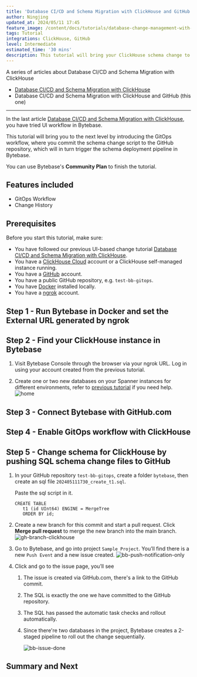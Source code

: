 ```yaml
---
title: 'Database CI/CD and Schema Migration with ClickHouse and GitHub'
author: Ningjing
updated_at: 2024/05/11 17:45
feature_image: /content/docs/tutorials/database-change-management-with-clickhouse-and-github/feature-image.webp
tags: Tutorial
integrations: ClickHouse, GitHub
level: Intermediate
estimated_time: '30 mins'
description: This tutorial will bring your ClickHouse schema change to the next level by introducing the GitOps workflow, where you commit schema change script to the GitHub repository, which will in turn trigger the schema deployment pipeline in Bytebase.
---
```


A series of articles about Database CI/CD and Schema Migration with ClickHouse

- [Database CI/CD and Schema Migration with ClickHouse](/docs/tutorials/database-change-management-with-clickhouse)
- Database CI/CD and Schema Migration with ClickHouse and GitHub (this one)

---

In the last article [Database CI/CD and Schema Migration with ClickHouse](/docs/tutorials/database-change-management-with-clickhouse), you have tried UI workflow in Bytebase.

This tutorial will bring you to the next level by introducing the GitOps workflow, where you commit the schema change script to the GitHub repository, which will in turn trigger the schema deployment pipeline in Bytebase.

You can use Bytebase's **Community Plan** to finish the tutorial.

## Features included

- GitOps Workflow
- Change History

## Prerequisites

Before you start this tutorial, make sure:

- You have followed our previous UI-based change tutorial [Database CI/CD and Schema Migration with ClickHouse](/docs/tutorials/database-change-management-with-clickhouse).
- You have a [ClickHouse Cloud](https://clickhouse.cloud/) account or a ClickHouse self-managed instance running.
- You have a [GitHub](https://github.com/) account.
- You have a public GitHub repository, e.g. `test-bb-gitops`.
- You have [Docker](https://www.docker.com/) installed locally.
- You have a [ngrok](http://ngrok.com) account.

## Step 1 - Run Bytebase in Docker and set the External URL generated by ngrok

<IncludeBlock url="/docs/get-started/install/vcs-with-ngrok"></IncludeBlock>

## Step 2 - Find your ClickHouse instance in Bytebase

1. Visit Bytebase Console through the browser via your ngrok URL. Log in using your account created from the previous tutorial.

1. Create one or two new databases on your Spanner instances for different environments, refer to [previous tutorial](/docs/tutorials/database-change-management-with-clickhouse) if you need help.
   ![home](/content/docs/tutorials/database-change-management-with-clickhouse-and-github/bb-project-dbs-clickhouse.webp)

## Step 3 - Connect Bytebase with GitHub.com

<IncludeBlock url="/docs/tutorials/share/vcs-with-github"></IncludeBlock>

## Step 4 - Enable GitOps workflow with ClickHouse

<IncludeBlock url="/docs/tutorials/share/vcs-in-project-github"></IncludeBlock>

## Step 5 - Change schema for ClickHouse by pushing SQL schema change files to GitHub

1. In your GitHub repository `test-bb-gitops`, create a folder `bytebase`, then create an sql file `202405111730_create_t1.sql`.

   Paste the sql script in it.

   ```text
   CREATE TABLE
      t1 (id UInt64) ENGINE = MergeTree
      ORDER BY id;
   ```

1. Create a new branch for this commit and start a pull request. Click **Merge pull request** to merge the new branch into the main branch.
   ![gh-branch-clickhouse](/content/docs/tutorials/database-change-management-with-clickhouse-and-github/gh-branch-clickhouse.webp)

1. Go to Bytebase, and go into project `Sample Project`. You’ll find there is a new `Push Event` and a new issue created.
   ![bb-push-notification-only](/content/docs/tutorials/database-change-management-share/bb-push-notification-only.webp)

1. Click and go to the issue page, you’ll see

   1. The issue is created via GitHub.com, there's a link to the GitHub commit.
   1. The SQL is exactly the one we have committed to the GitHub repository.
   1. The SQL has passed the automatic task checks and rollout automatically.
   1. Since there're two databases in the project, Bytebase creates a 2-staged pipeline to roll out the change sequentially.

      ![bb-issue-done](/content/docs/tutorials/database-change-management-share/bb-issue-done-clickhouse.webp)

## Summary and Next

<IncludeBlock url="/docs/tutorials/share/vcs-summary-github"></IncludeBlock>
